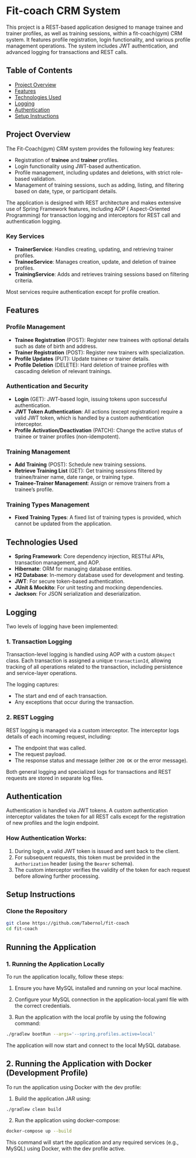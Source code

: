 # Fit-coach CRM System

This project is a REST-based application designed to manage trainee and trainer profiles, as well as training sessions,
within a fit-coach(gym) CRM system. It features profile registration, login functionality, and various profile
management operations. The system includes JWT authentication, and advanced logging for transactions and REST calls.

## Table of Contents

- [Project Overview](#project-overview)
- [Features](#features)
- [Technologies Used](#technologies-used)
- [Logging](#logging)
- [Authentication](#authentication)
- [Setup Instructions](#setup-instructions)

## Project Overview

The Fit-Coach(gym) CRM system provides the following key features:

- Registration of **trainee** and **trainer** profiles.
- Login functionality using JWT-based authentication.
- Profile management, including updates and deletions, with strict role-based validation.
- Management of training sessions, such as adding, listing, and filtering based on date, type, or participant details.

The application is designed with REST architecture and makes extensive use of Spring Framework features, including AOP (
Aspect-Oriented Programming) for transaction logging and interceptors for REST call and authentication logging.

### Key Services

- **TrainerService**: Handles creating, updating, and retrieving trainer profiles.
- **TraineeService**: Manages creation, update, and deletion of trainee profiles.
- **TrainingService**: Adds and retrieves training sessions based on filtering criteria.

Most services require authentication except for profile creation.

## Features

### Profile Management

- **Trainee Registration** (POST): Register new trainees with optional details such as date of birth and address.
- **Trainer Registration** (POST): Register new trainers with specialization.
- **Profile Updates** (PUT): Update trainee or trainer details.
- **Profile Deletion** (DELETE): Hard deletion of trainee profiles with cascading deletion of relevant trainings.

### Authentication and Security

- **Login** (GET): JWT-based login, issuing tokens upon successful authentication.
- **JWT Token Authentication**: All actions (except registration) require a valid JWT token, which is handled by a
  custom authentication interceptor.
- **Profile Activation/Deactivation** (PATCH): Change the active status of trainee or trainer profiles (non-idempotent).

### Training Management

- **Add Training** (POST): Schedule new training sessions.
- **Retrieve Training List** (GET): Get training sessions filtered by trainee/trainer name, date range, or training
  type.
- **Trainee-Trainer Management**: Assign or remove trainers from a trainee’s profile.

### Training Types Management

- **Fixed Training Types**: A fixed list of training types is provided, which cannot be updated from the application.

## Technologies Used

- **Spring Framework**: Core dependency injection, RESTful APIs, transaction management, and AOP.
- **Hibernate**: ORM for managing database entities.
- **H2 Database**: In-memory database used for development and testing.
- **JWT**: For secure token-based authentication.
- **JUnit & Mockito**: For unit testing and mocking dependencies.
- **Jackson**: For JSON serialization and deserialization.

## Logging

Two levels of logging have been implemented:

### 1. Transaction Logging

Transaction-level logging is handled using AOP with a custom `@Aspect` class. Each transaction is assigned a
unique `transactionId`, allowing tracking of all operations related to the transaction, including persistence and
service-layer operations.

The logging captures:

- The start and end of each transaction.
- Any exceptions that occur during the transaction.

### 2. REST Logging

REST logging is managed via a custom interceptor. The interceptor logs details of each incoming request, including:

- The endpoint that was called.
- The request payload.
- The response status and message (either `200 OK` or the error message).

Both general logging and specialized logs for transactions and REST requests are stored in separate log files.

## Authentication

Authentication is handled via JWT tokens. A custom authentication interceptor validates the token for all REST calls
except for the registration of new profiles and the login endpoint.

### How Authentication Works:

1. During login, a valid JWT token is issued and sent back to the client.
2. For subsequent requests, this token must be provided in the `Authorization` header (using the `Bearer` schema).
3. The custom interceptor verifies the validity of the token for each request before allowing further processing.

## Setup Instructions

### Clone the Repository

```bash
git clone https://github.com/Tabernol/fit-coach
cd fit-coach
```

## Running the Application

### 1. Running the Application Locally

To run the application locally, follow these steps:

1. Ensure you have MySQL installed and running on your local machine.

2. Configure your MySQL connection in the application-local.yaml file with the correct credentials.

3. Run the application with the local profile by using the following command:

```bash
./gradlew bootRun --args='--spring.profiles.active=local'
```

The application will now start and connect to the local MySQL database.

## 2. Running the Application with Docker (Development Profile)

To run the application using Docker with the dev profile:

1. Build the application JAR using:

```bash
./gradlew clean build
```

2. Run the application using docker-compose:

```bash
docker-compose up --build
```

This command will start the application and any required services (e.g., MySQL) using Docker, with the dev profile
active.

